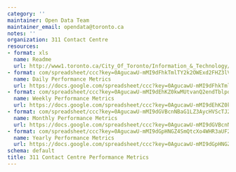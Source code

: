 ```yaml
---
category: ''
maintainer: Open Data Team
maintainer_email: opendata@toronto.ca
notes: ''
organization: 311 Contact Centre
resources:
- format: xls
  name: Readme
  url: http://www1.toronto.ca/City_Of_Toronto/Information_&_Technology/Open_Data/Data_Sets/Assets/Files/311_performance_metrics_readme.xls
- format: com/spreadsheet/ccc?key=0AgucawU-mMI9dFhkTmlTY2k2OWExd2FHZ3lVMGpuVEE&usp=sharing
  name: Daily Performance Metrics
  url: https://docs.google.com/spreadsheet/ccc?key=0AgucawU-mMI9dFhkTmlTY2k2OWExd2FHZ3lVMGpuVEE&usp=sharing
- format: com/spreadsheet/ccc?key=0AgucawU-mMI9dEhKZ0kwMUtvanQ2endTblpoNlNKN2c&usp=sharing
  name: Weekly Performance Metrics
  url: https://docs.google.com/spreadsheet/ccc?key=0AgucawU-mMI9dEhKZ0kwMUtvanQ2endTblpoNlNKN2c&usp=sharing
- format: com/spreadsheet/ccc?key=0AgucawU-mMI9dGVBcnNBaG1LZ3AycHVScTJ2SjhfU1E&usp=sharing
  name: Monthly Performance Metrics
  url: https://docs.google.com/spreadsheet/ccc?key=0AgucawU-mMI9dGVBcnNBaG1LZ3AycHVScTJ2SjhfU1E&usp=sharing
- format: com/spreadsheet/ccc?key=0AgucawU-mMI9dGpHNGZ4SmQtcXo4WHR3aUF2V004VWc&usp=sharing
  name: Yearly Performance Metrics
  url: https://docs.google.com/spreadsheet/ccc?key=0AgucawU-mMI9dGpHNGZ4SmQtcXo4WHR3aUF2V004VWc&usp=sharing
schema: default
title: 311 Contact Centre Performance Metrics
---
```

